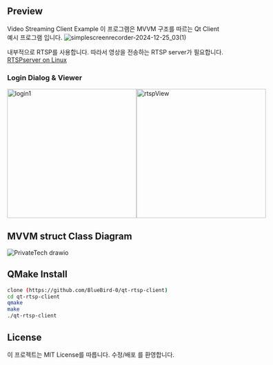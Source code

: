 ## Preview
Video Streaming Client Example
이 프로그램은 MVVM 구조를 따르는 Qt Client 예시 프로그램 입니다.
![simplescreenrecorder-2024-12-25_03(1)](https://github.com/user-attachments/assets/ff05e43f-a83b-4012-84a6-560e92813e83)

내부적으로 RTSP를 사용합니다. 따라서 영상을 전송하는 RTSP server가 필요합니다. [RTSPserver on Linux](https://github.com/rtspMediaStream/raspberrypi5-rtsp-server)

### Login Dialog & Viewer
<div style="display: flex; justify-content: space-between; align-items: flex-start;">
    <img src="https://github.com/user-attachments/assets/1f2cc203-dd36-4529-9a11-62baa657876a" alt="login1" style="height: 300px; width: auto; object-fit: contain;">
    <img src="https://github.com/user-attachments/assets/43ca6966-c8fb-4bf9-b57d-e090ea90d878" alt="rtspView" style="height: 300px; width: auto; object-fit: contain;">
</div>

## MVVM struct Class Diagram
![PrivateTech drawio](https://github.com/user-attachments/assets/8a2a63cf-d102-4ad6-bbbe-f28f3b2d9257)



## QMake Install
```bash
clone (https://github.com/BlueBird-0/qt-rtsp-client)
cd qt-rtsp-client
qmake
make
./qt-rtsp-client
```
## License
이 프로젝트는 MIT License를 따릅니다. 수정/배포 를 환영합니다.
